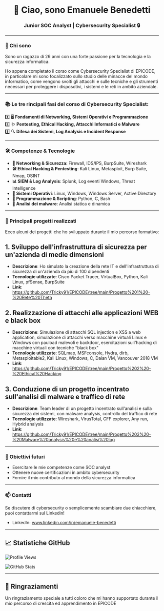 <h1 align="center"> 👋 Ciao, sono Emanuele Benedetti </h1>
<h3 align="center"> Junior SOC Analyst | Cybersecurity Specialist 🔒 </h3>

---

### 🌟 Chi sono  
Sono un ragazzo di 26 anni con una forte passione per la tecnologia e la sicurezza informatica. 

Ho appena completato il corso come Cybersecurity Specialist di EPICODE, in particolare mi sono focalizzato sullo studio delle minacce del mondo informatico, come vengono svolti gli attacchi e sulle tecniche e gli strumenti necessari per proteggere i disposotivi, i sistemi e le reti in ambito aziendale.

---

### 📚 Le tre rincipali fasi del corso di Cybersecurity Specialist:
1️⃣ 🖥️ **Fondamenti di Networking, Sistemi Operativi e Programmazione**  
2️⃣ 🪱 **Pentesting, Ethical Hacking, Attacchi Informatici e Malware**  
3️⃣ 🔍 **Difesa dei Sistemi, Log Analysis e Incident Response** 

---

### 🛠️ Competenze & Tecnologie
- **🔗 Networking & Sicurezza**: Firewall, IDS/IPS, BurpSuite, Wireshark
- **🛠️ Ethical Hacking & Pentesting**: Kali Linux, Metasploit, Burp Suite, Nmap, OSINT
- **📊 SIEM & Log Analysis**: Splunk, Log eventi Windows, Threat Intelligence 
- **💾 Sistemi Operativi**: Linux, Windows, Windows Server, Active Directory  
- **📜 Programmazione & Scripting**: Python, C, Bash 
- **🦠 Analisi dei malware**: Analisi statica e dinamica

---

### 📂 Principali progetti realizzati  
Ecco alcuni dei progetti che ho sviluppato durante il mio percorso formativo: 

## 1. **Sviluppo dell'infrastruttura di sicurezza per un'azienda di medie dimensioni**  
- **Descrizione**: Ho simulato la creazione della rete IT e dell'infrastruttura di sicurezza di un'azienda da più di 100 dipendenti 
- **Tecnologie utilizzate**: Cisco Packet Tracer, VirtualBox, Python, Kali Linux, pfSense, BurpSuite
- **Link**: https://github.com/Tricky91/EPICODE/tree/main/Progetto%201%20-%20Rete%20Theta

## 2. **Realizzazione di attacchi alle applicazioni WEB e black box**  
- **Descrizione**: Simulazione di attacchi SQL injection e XSS a web application, simulazione di attacchi verso macchine virtuali Linux e Windows con pauload malevoli e backdoor, esercitazioni sull'hacking di macchine virtuali con tecniche "black box"
- **Tecnologie utilizzate**: SQLmap, MSFconsole, Hydra, dirb, Metasploitable2, Kali Linux, Windows, C, Daian VM, Vancouver 2018 VM
- **Link**: https://github.com/Tricky91/EPICODE/tree/main/Progetto%202%20-%20Ethical%20Hacking

## 3. **Conduzione di un progetto incentrato sull'analisi di malware e traffico di rete**  
- **Descrizione**: Team leader di un progetto incentrato sull'analisi e sulla sicurezza dei sistemi, con malware analysis, controllo del traffico di rete
- **Tecnologie utilizzate**: Wireshark, VirusTotal, CFF explorer, Any run, Hybrid analysis
- **Link**: https://github.com/Tricky91/EPICODE/tree/main/Progetto%203%20-%20Malware%20analysis%20e%20analisi%20log

---

### 🎯 Obiettivi futuri  
- Esercitare le mie competenze come SOC analyst
- Ottenere nuove certificazioni in ambito cybersecurity   
- Fornire il mio contributo al mondo della sicurezza informatica 

---

### 📫 Contatti  
Se discutere di cybersecurity o semplicemente scambiare due chiacchiere, puoi contattarmi sul Linkedin!  

- LinkedIn: www.linkedin.com/in/emanuele-benedetti

---

## 📈 Statistiche GitHub  

![Profile Views](https://komarev.com/ghpvc/?username=Tricky91&color=blue) 

![GitHub Stats](https://github-readme-stats.vercel.app/api?username=Tricky91&show_icons=true&theme=radical) 

---

## 🙏 Ringraziamenti  
Un ringraziamento speciale a tutti coloro che mi hanno supportato durante il mio percorso di crescita ed apprendimento in EPICODE


